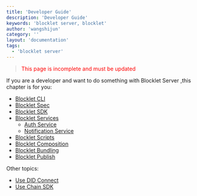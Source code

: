 ```yaml
---
title: 'Developer Guide'
description: 'Developer Guide'
keywords: 'blocklet server, blocklet'
author: 'wangshijun'
category: ''
layout: 'documentation'
tags:
  - 'blocklet server'
---
```


> <p style="color:red">This page is incomplete and must be updated</p>

If you are a developer and want to do something with Blocklet Server ,this chapter is for you:

- [Blocklet CLI](./blocklet-cli)
- [Blocklet Spec](./blocklet-spec)
- [Blocklet SDK](./blocklet-sdk)
- [Blocklet Services](./blocklet-services)
  - [Auth Service](./service-auth)
  - [Notification Service](./service-notification)
- [Blocklet Scripts](./blocklet-scripts)
- [Blocklet Composition](./composable-blocklet)
- [Blocklet Bundling](./bundle-blocklets)
- [Blocklet Publish](./publish-blocklets)

Other topics:

- [Use DID Connect](./did-connect)
- [Use Chain SDK](./chain-sdk)
